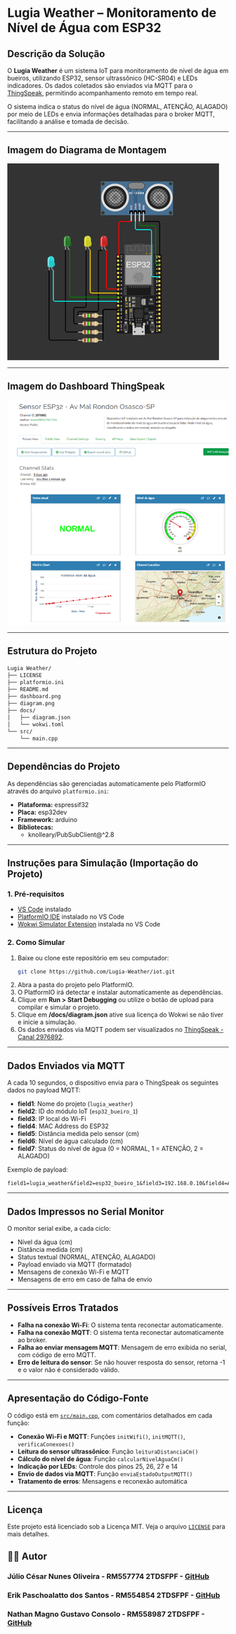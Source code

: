# Lugia Weather – Monitoramento de Nível de Água com ESP32

## Descrição da Solução

O **Lugia Weather** é um sistema IoT para monitoramento de nível de água em bueiros, utilizando ESP32, sensor ultrassônico (HC-SR04) e LEDs indicadores. Os dados coletados são enviados via MQTT para o [ThingSpeak](https://thingspeak.mathworks.com/channels/2976892), permitindo acompanhamento remoto em tempo real.

O sistema indica o status do nível de água (NORMAL, ATENÇÃO, ALAGADO) por meio de LEDs e envia informações detalhadas para o broker MQTT, facilitando a análise e tomada de decisão.

---

## Imagem do Diagrama de Montagem

![Diagrama de Montagem](diagram.png)

---

## Imagem do Dashboard ThingSpeak

![Dashboard ThingSpeak](dashboard.png)

---

## Estrutura do Projeto

```
Lugia Weather/
├── LICENSE
├── platformio.ini
├── README.md
├── dashboard.png
├── diagram.png
├── docs/
│   ├── diagram.json
│   └── wokwi.toml
└── src/
    └── main.cpp
```

---

## Dependências do Projeto

As dependências são gerenciadas automaticamente pelo PlatformIO através do arquivo `platformio.ini`:

- **Plataforma:** espressif32
- **Placa:** esp32dev
- **Framework:** arduino
- **Bibliotecas:**
  - knolleary/PubSubClient@^2.8

---

## Instruções para Simulação (Importação do Projeto)

### 1. Pré-requisitos

- [VS Code](https://code.visualstudio.com/) instalado
- [PlatformIO IDE](https://platformio.org/install/ide?install=vscode) instalado no VS Code
- [Wokwi Simulator Extension](https://marketplace.visualstudio.com/items?itemName=wokwi.wokwi-vscode) instalada no VS Code

### 2. Como Simular

1. Baixe ou clone este repositório em seu computador:
   ```sh
   git clone https://github.com/Lugia-Weather/iot.git
   ```
2. Abra a pasta do projeto pelo PlatformIO.
3. O PlatformIO irá detectar e instalar automaticamente as dependências.
4. Clique em **Run > Start Debugging** ou utilize o botão de upload para compilar e simular o projeto.
5. Clique em **/docs/diagram.json** ative sua licença do Wokwi se não tiver e inicie a simulação.
6. Os dados enviados via MQTT podem ser visualizados no [ThingSpeak - Canal 2976892](https://thingspeak.mathworks.com/channels/2976892).

---

## Dados Enviados via MQTT

A cada 10 segundos, o dispositivo envia para o ThingSpeak os seguintes dados no payload MQTT:

- **field1**: Nome do projeto (`lugia_weather`)
- **field2**: ID do módulo IoT (`esp32_bueiro_1`)
- **field3**: IP local do Wi-Fi
- **field4**: MAC Address do ESP32
- **field5**: Distância medida pelo sensor (cm)
- **field6**: Nível de água calculado (cm)
- **field7**: Status do nível de água (0 = NORMAL, 1 = ATENÇÃO, 2 = ALAGADO)

Exemplo de payload:

```
field1=lugia_weather&field2=esp32_bueiro_1&field3=192.168.0.10&field4=AA:BB:CC:DD:EE:FF&field5=150.00&field6=50.00&field7=1
```

---

## Dados Impressos no Serial Monitor

O monitor serial exibe, a cada ciclo:

- Nível da água (cm)
- Distância medida (cm)
- Status textual (NORMAL, ATENÇÃO, ALAGADO)
- Payload enviado via MQTT (formatado)
- Mensagens de conexão Wi-Fi e MQTT
- Mensagens de erro em caso de falha de envio

---

## Possíveis Erros Tratados

- **Falha na conexão Wi-Fi**: O sistema tenta reconectar automaticamente.
- **Falha na conexão MQTT**: O sistema tenta reconectar automaticamente ao broker.
- **Falha ao enviar mensagem MQTT**: Mensagem de erro exibida no serial, com código de erro MQTT.
- **Erro de leitura do sensor**: Se não houver resposta do sensor, retorna -1 e o valor não é considerado válido.

---

## Apresentação do Código-Fonte

O código está em [`src/main.cpp`](src/main.cpp), com comentários detalhados em cada função:

- **Conexão Wi-Fi e MQTT**: Funções `initWifi()`, `initMQTT()`, `verificaConexoes()`
- **Leitura do sensor ultrassônico**: Função `leituraDistanciaCm()`
- **Cálculo do nível de água**: Função `calcularNivelAguaCm()`
- **Indicação por LEDs**: Controle dos pinos 25, 26, 27 e 14
- **Envio de dados via MQTT**: Função `enviaEstadoOutputMQTT()`
- **Tratamento de erros**: Mensagens e reconexão automática

---

## Licença

Este projeto está licenciado sob a Licença MIT. Veja o arquivo [`LICENSE`](LICENSE) para mais detalhes.

## 👨‍💻 Autor

### **Júlio César Nunes Oliveira - RM557774 2TDSFPF** - [GitHub](https://github.com/jubshereman)

### **Erik Paschoalatto dos Santos - RM554854 2TDSFPF** - [GitHub](https://github.com/ozerikoz)

### **Nathan Magno Gustavo Consolo - RM558987 2TDSFPF** - [GitHub](https://github.com/NathanMagno)
